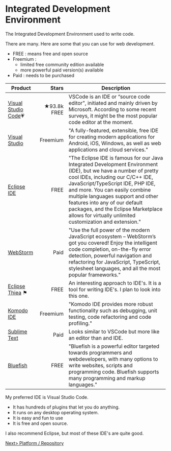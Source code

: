 # Integrated Development Environment
The Integrated Development Environment used to write code.

There are many. Here are some that you can use for web development. 
- FREE : means free and open source
- Freemium : 
  - limited free community edition available
  - more powerful paid version(s) available
- Paid : needs to be purchased

| Product | Stars | Description |
| ------- | -----:| ----------- |
| [Visual Studio Code](https://code.visualstudio.com/)💗 | ★93.8k FREE | VSCode is an IDE or “source code editor”, initiated and mainly driven by Microsoft. According to some recent surveys, it might be the most popular code editor at the moment. |
| [Visual Studio](https://visualstudio.microsoft.com/vs/community/) |  Freemium|"A fully-featured, extensible, free IDE for creating modern applications for Android, iOS, Windows, as well as web applications and cloud services." |
| [Eclipse IDE](https://www.eclipse.org/eclipseide/) | FREE | "The Eclipse IDE is famous for our Java Integrated Development Environment (IDE), but we have a number of pretty cool IDEs, including our C/C++ IDE, JavaScript/TypeScript IDE, PHP IDE, and more. You can easily combine multiple languages support and other features into any of our default packages, and the Eclipse Marketplace allows for virtually unlimited customization and extension." |
| [WebStorm](https://www.jetbrains.com/webstorm/) | Paid | "Use the full power of the modern JavaScript ecosystem – WebStorm’s got you covered! Enjoy the intelligent code completion, on-the-fly error detection, powerful navigation and refactoring for JavaScript, TypeScript, stylesheet languages, and all the most popular frameworks."|
| [Eclipse Thiea](Thiea.md) ⚑ | FREE | An interesting approach to IDE's. It is a tool for writing IDE's. I plan to look into this one. |
| [Komodo IDE](https://www.activestate.com/products/komodo-edit/) | Freemium | "Komodo IDE provides more robust functionality such as debugging, unit testing, code refactoring and code profiling." |
| [Sublime Text](https://www.sublimetext.com/) | Paid | Looks similar to VSCode but more like an editor than and IDE. |
| [Bluefish](http://bluefish.openoffice.nl/index.html) | FREE | "Bluefish is a powerful editor targeted towards programmers and webdevelopers, with many options to write websites, scripts and programming code. Bluefish supports many programming and markup languages." |

My preferred IDE is Visual Studio Code.
- It has hundreds of plugins that let you do anything.
- It runs on any desktop operating system.
- It is easy and fun to use
- It is free and open source.

I also recommend Eclipse, but most of these IDE's are quite good.

[Next> Platform / Repository](Repository.md) 